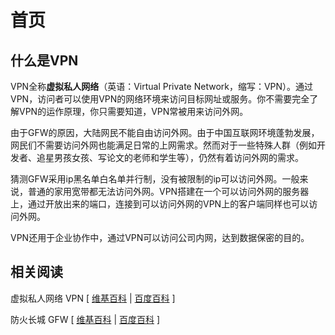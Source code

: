 # 首页

## 什么是VPN

VPN全称**虚拟私人网络**（英语：Virtual Private Network，缩写：VPN）。通过VPN，访问者可以使用VPN的网络环境来访问目标网址或服务。你不需要完全了解VPN的运作原理，你只需要知道，VPN常被用来访问外网。

由于GFW的原因，大陆网民不能自由访问外网。由于中国互联网环境蓬勃发展，网民们不需要访问外网也能满足日常的上网需求。然而对于一些特殊人群（例如开发者、追星男孩女孩、写论文的老师和学生等），仍然有着访问外网的需求。

猜测GFW采用ip黑名单白名单并行制，没有被限制的ip可以访问外网。一般来说，普通的家用宽带都无法访问外网。VPN搭建在一个可以访问外网的服务器上，通过开放出来的端口，连接到可以访问外网的VPN上的客户端同样也可以访问外网。

VPN还用于企业协作中，通过VPN可以访问公司内网，达到数据保密的目的。

## 相关阅读
虚拟私人网络 VPN [
    [维基百科](https://zh.wikipedia.org/wiki/虛擬私人網路) | [百度百科](https://baike.baidu.com/item/%E8%99%9A%E6%8B%9F%E4%B8%93%E7%94%A8%E7%BD%91%E7%BB%9C?fromtitle=VPN&fromid=382304)
]

防火长城 GFW [
    [维基百科](https://zh.wikipedia.org/wiki/%E9%98%B2%E7%81%AB%E9%95%BF%E5%9F%8E) | [百度百科](https://baike.baidu.com/item/Great%20Firewall)
]